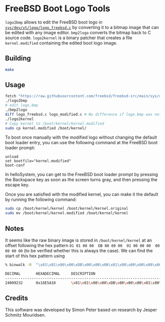 # FreeBSD Boot Logo Tools

`logo2bmp` allows to edit the FreeBSD boot logo in [`sys/dev/vt/logo/logo_freebsd.c`](https://raw.githubusercontent.com/freebsd/freebsd-src/main/sys/dev/vt/logo/logo_freebsd.c) by converting it to a bitmap image that can be edited with any image editor. `bmp2logo` converts the bitmap back to C source code. `logo2kernel` is a binary patcher that creates a file `kernel.modified` containing the edited boot logo image.

## Building

```sh
make
```

## Usage

```sh
fetch "https://raw.githubusercontent.com/freebsd/freebsd-src/main/sys/dev/vt/logo/logo_freebsd.c"
./logo2bmp
# edit logo.bmp
./bmp2logo
diff logo_freebsd.c logo_modified.c # No difference if logo.bmp was not modified
./logo2kernel
# Copy kernel to /boot/kernel/kernel.modified
sudo cp kernel.modified /boot/kernel/
```

To boot once manually with the modified logo without changing the default boot loader entry, you can use the following command at the FreeBSD boot loader prompt:

```
unload
set bootfile="kernel.modified"
boot-conf
```

In helloSystem, you can get to the FreeBSD boot loader prompt by pressing the Backspace key as soon as the screen turns gray, and then pressing the escape key.

Once you are satisfied with the modified kernel, you can make it the default by running the following command:

```sh
sudo cp /boot/kernel/kernel /boot/kernel/kernel.original
sudo mv /boot/kernel/kernel.modified /boot/kernel/kernel
```

## Notes

It seems like the raw binary image is stored in `/boot/kernel/kernel` at an offset following the hex pattern `01 01 00 00  DB 00 00 00  01 00 00 00  00 00 00 00` (to be verified whether this is always the case). We can find the start of this hex pattern using

```sh
% binwalk -R  "\x01\x01\x00\x00\xDB\x00\x00\x00\x01\x00\x00\x00\x00\x00\x00\x00" /boot/kernel/kernel

DECIMAL       HEXADECIMAL     DESCRIPTION
--------------------------------------------------------------------------------
24009232      0x16E5A10       \x01\x01\x00\x00\xDB\x00\x00\x00\x01\x00\x00\x00\x00\x00\x00\x00
```

## Credits

This software was developed by Simon Peter based on research by Jesper Schmitz Mouridsen.
